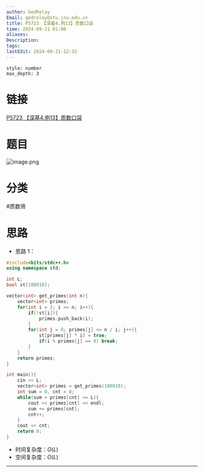 ```yaml
---
author: GedRelay
Email: gedrelay@stu.jnu.edu.cn
title: P5723 【深基4.例13】质数口袋
time: 2024-09-21 01:00
aliases: 
Description: 
tags: 
lastEdit: 2024-09-21-12:32
---
```


```toc
style: number
max_depth: 3
```

# 链接
[P5723 【深基4.例13】质数口袋](https://www.luogu.com.cn/problem/P5723) 

# 题目
![image.png](https://ged-pic-bed.oss-cn-guangzhou.aliyuncs.com/img/202409210100226.png)


# 分类
#质数筛 

# 思路
- 思路 1：


```cpp
#include<bits/stdc++.h>
using namespace std;

int L;
bool st[100010];

vector<int> get_primes(int n){
    vector<int> primes;
    for(int i = 2; i <= n; i++){
        if(!st[i]){
            primes.push_back(i);
        }
        for(int j = 0; primes[j] <= n / i; j++){
            st[primes[j] * i] = true;
            if(i % primes[j] == 0) break;
        }
    }
    return primes;
}

int main(){
    cin >> L;
    vector<int> primes = get_primes(100010);
    int sum = 0, cnt = 0;
    while(sum + primes[cnt] <= L){
        cout << primes[cnt] << endl;
        sum += primes[cnt];
        cnt++;
    }
    cout << cnt;
    return 0;
}
```


- 时间复杂度：${O\left( L \right)  }$ 
- 空间复杂度：${O\left( L \right)  }$ 


---


